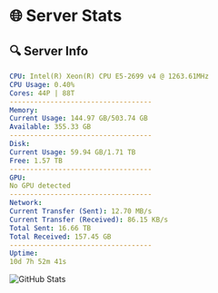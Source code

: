 # 🌐 Server Stats
## 🔍 Server Info
```yaml
CPU: Intel(R) Xeon(R) CPU E5-2699 v4 @ 1263.61MHz
CPU Usage: 0.40%
Cores: 44P | 88T
-----------------------------------
Memory:
Current Usage: 144.97 GB/503.74 GB
Available: 355.33 GB
-----------------------------------
Disk:
Current Usage: 59.94 GB/1.71 TB
Free: 1.57 TB
-----------------------------------
GPU:
No GPU detected
-----------------------------------
Network:
Current Transfer (Sent): 12.70 MB/s
Current Transfer (Received): 86.15 KB/s
Total Sent: 16.66 TB
Total Received: 157.45 GB
-----------------------------------
Uptime:
10d 7h 52m 41s
```
![GitHub Stats](https://img.shields.io/badge/Updated-2025-03-18_05:15:30-blue)